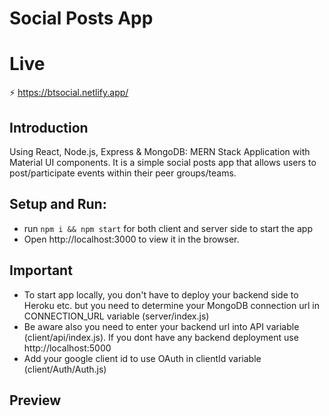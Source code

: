 # Social Posts App

# Live

 ⚡ https://btsocial.netlify.app/

## Introduction

Using React, Node.js, Express & MongoDB:  MERN Stack Application with Material UI components.
It is a simple social posts app that allows users to post/participate events within their peer groups/teams.

## Setup and Run:
- run ```npm i && npm start``` for both client and server side to start the app
- Open http://localhost:3000 to view it in the browser.

## Important

- To start app locally, you don't have to deploy your backend side to Heroku etc. but you need to determine your MongoDB connection url in CONNECTION_URL variable (server/index.js)
- Be aware also you need to enter your backend url into API variable (client/api/index.js). If you dont have any backend deployment use http://localhost:5000
- Add your google client id to use OAuth in clientId variable (client/Auth/Auth.js)

## Preview




